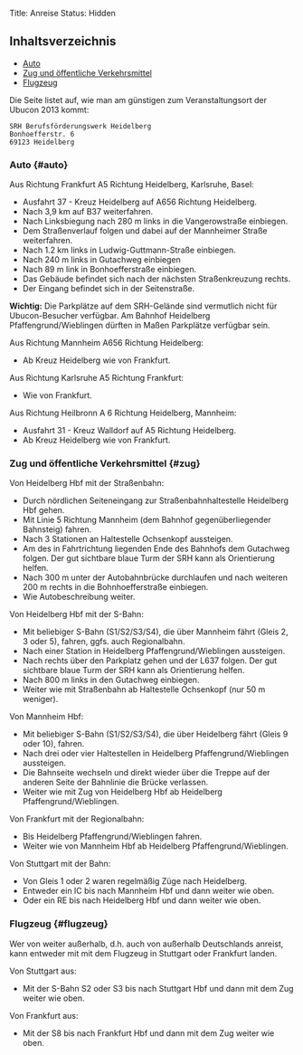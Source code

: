 Title: Anreise
Status: Hidden

Inhaltsverzeichnis
------------------

-   [Auto](#auto)
-   [Zug und öffentliche Verkehrsmittel](#zug)
-   [Flugzeug](#flugzeug)

Die Seite listet auf, wie man am günstigen zum Veranstaltungsort der
Ubucon 2013 kommt:

    SRH Berufsförderungswerk Heidelberg
    Bonhoefferstr. 6
    69123 Heidelberg

### Auto {#auto}

Aus Richtung Frankfurt A5 Richtung Heidelberg, Karlsruhe, Basel:

-   Ausfahrt 37 - Kreuz Heidelberg auf A656 Richtung Heidelberg.
-   Nach 3,9 km auf B37 weiterfahren.
-   Nach Linksbiegung nach 280 m links in die Vangerowstraße einbiegen.
-   Dem Straßenverlauf folgen und dabei auf der Mannheimer Straße
    weiterfahren.
-   Nach 1.2 km links in Ludwig-Guttmann-Straße einbiegen.
-   Nach 240 m links in Gutachweg einbiegen
-   Nach 89 m link in Bonhoefferstraße einbiegen.
-   Das Gebäude befindet sich nach der nächsten Straßenkreuzung rechts.
-   Der Eingang befindet sich in der Seitenstraße.

**Wichtig:** Die Parkplätze auf dem SRH-Gelände sind vermutlich nicht
für Ubucon-Besucher verfügbar. Am Bahnhof Heidelberg
Pfaffengrund/Wieblingen dürften in Maßen Parkplätze verfügbar sein.

Aus Richtung Mannheim A656 Richtung Heidelberg:

-   Ab Kreuz Heidelberg wie von Frankfurt.

Aus Richtung Karlsruhe A5 Richtung Frankfurt:

-   Wie von Frankfurt.

Aus Richtung Heilbronn A 6 Richtung Heidelberg, Mannheim:

-   Ausfahrt 31 - Kreuz Walldorf auf A5 Richtung Heidelberg.
-   Ab Kreuz Heidelberg wie von Frankfurt.

### Zug und öffentliche Verkehrsmittel {#zug}

Von Heidelberg Hbf mit der Straßenbahn:

-   Durch nördlichen Seiteneingang zur Straßenbahnhaltestelle Heidelberg
    Hbf gehen.
-   Mit Linie 5 Richtung Mannheim (dem Bahnhof gegenüberliegender
    Bahnsteig) fahren.
-   Nach 3 Stationen an Haltestelle Ochsenkopf aussteigen.
-   Am des in Fahrtrichtung liegenden Ende des Bahnhofs dem Gutachweg
    folgen. Der gut sichtbare blaue Turm der SRH kann als Orientierung
    helfen.
-   Nach 300 m unter der Autobahnbrücke durchlaufen und nach weiteren
    200 m rechts in die Bohnhoefferstraße einbiegen.
-   Wie Autobeschreibung weiter.

Von Heidelberg Hbf mit der S-Bahn:

-   Mit beliebiger S-Bahn (S1/S2/S3/S4), die über Mannheim fährt (Gleis
    2, 3 oder 5), fahren, ggfs. auch Regionalbahn.
-   Nach einer Station in Heidelberg Pfaffengrund/Wieblingen aussteigen.
-   Nach rechts über den Parkplatz gehen und der L637 folgen. Der gut
    sichtbare blaue Turm der SRH kann als Orientierung helfen.
-   Nach 800 m links in den Gutachweg einbiegen.
-   Weiter wie mit Straßenbahn ab Haltestelle Ochsenkopf (nur 50 m
    weniger).

Von Mannheim Hbf:

-   Mit beliebiger S-Bahn (S1/S2/S3/S4), die über Heidelberg fährt
    (Gleis 9 oder 10), fahren.
-   Nach drei oder vier Haltestellen in Heidelberg
    Pfaffengrund/Wieblingen aussteigen.
-   Die Bahnseite wechseln und direkt wieder über die Treppe auf der
    anderen Seite der Bahnlinie die Brücke verlassen.
-   Weiter wie mit Zug von Heidelberg Hbf ab Heidelberg
    Pfaffengrund/Wieblingen.

Von Frankfurt mit der Regionalbahn:

-   Bis Heidelberg Pfaffengrund/Wieblingen fahren.
-   Weiter wie von Mannheim Hbf ab Heidelberg Pfaffengrund/Wieblingen.

Von Stuttgart mit der Bahn:

-   Von Gleis 1 oder 2 waren regelmäßig Züge nach Heidelberg.
-   Entweder ein IC bis nach Mannheim Hbf und dann weiter wie oben.
-   Oder ein RE bis nach Heidelberg Hbf und dann weiter wie oben.

### Flugzeug {#flugzeug}

Wer von weiter außerhalb, d.h. auch von außerhalb Deutschlands anreist,
kann entweder mit mit dem Flugzeug in Stuttgart oder Frankfurt landen.

Von Stuttgart aus:

-   Mit der S-Bahn S2 oder S3 bis nach Stuttgart Hbf und dann mit dem
    Zug weiter wie oben.

Von Frankfurt aus:

-   Mit der S8 bis nach Frankfurt Hbf und dann mit dem Zug weiter wie
    oben.
